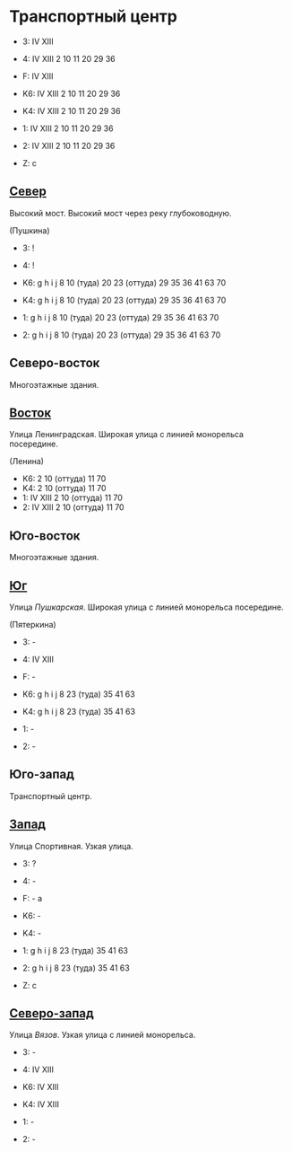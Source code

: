 # Транспортный центр

* 3:    IV  XIII
* 4:    IV  XIII    2   10  11  20  29  36
* F:    IV  XIII

* K6:   IV  XIII
        2   10  11  20  29  36
* K4:   IV  XIII
        2   10  11  20  29  36
* 1:    IV  XIII
        2   10  11  20  29  36
* 2:    IV  XIII
        2   10  11  20  29  36

* Z:    c

## [Север](./11540020.md)

Высокий мост.
Высокий мост через реку глубоководную.

(Пушкина)

* 3:    !
* 4:    !

* K6:   g   h   i   j
        8   10 (туда)   20  23 (оттуда) 29  35  36  41  63  70
* K4:   g   h   i   j
        8   10 (туда)   20  23 (оттуда) 29  35  36  41  63  70
* 1:    g   h   i   j
        8   10 (туда)   20  23 (оттуда) 29  35  36  41  63  70
* 2:    g   h   i   j
        8   10 (туда)   20  23 (оттуда) 29  35  36  41  63  70

## Северо-восток

Многоэтажные здания.

## [Восток](./11605030.md)

Улица Ленинградская.
Широкая улица с линией монорельса посередине.

(Ленина)

* K6:   2   10 (оттуда) 11  70
* K4:   2   10 (оттуда) 11  70
* 1:    IV  XIII
        2   10 (оттуда) 11  70
* 2:    IV  XIII
        2   10 (оттуда) 11  70

## Юго-восток

Многоэтажные здания.

## [Юг](./11540040.md)

Улица *Пушкарская*.
Широкая улица с линией монорельса посередине.

(Пятеркина)

* 3:    -
* 4:    IV  XIII
* F:    -

* K6:   g   h   i   j
        8   23 (туда)   35  41  63
* K4:   g   h   i   j
        8   23 (туда)   35  41  63
* 1:    -
* 2:    -

## Юго-запад

Транспортный центр.

## [Запад](./11530030.md)

Улица Спортивная.
Узкая улица.

* 3:    ?
* 4:    -
* F:    -
        a

* K6:   -
* K4:   -
* 1:    g   h   i   j
        8   23 (туда)   35  41  63
* 2:    g   h   i   j
        8   23 (туда)   35  41  63

* Z:    c

## [Северо-запад](./11525020.md)

Улица *Вязов*.
Узкая улица с линией монорельса.

* 3:    -
* 4:    IV  XIII

* K6:   IV  XIII
* K4:   IV  XIII
* 1:    -
* 2:    -
